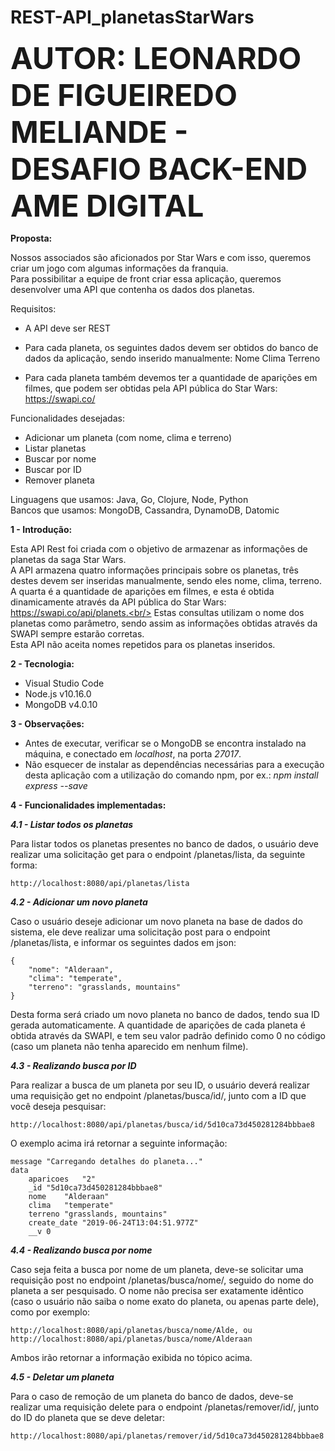 # REST-API_planetasStarWars

<font size="30"><b>AUTOR: LEONARDO DE FIGUEIREDO MELIANDE - DESAFIO BACK-END AME DIGITAL</font></b>

<b>Proposta:</b>

Nossos associados são aficionados por Star Wars e com isso, queremos criar um jogo com algumas informações da franquia.<br/>
Para possibilitar a equipe de front criar essa aplicação, queremos desenvolver uma API que contenha os dados dos planetas. 

Requisitos:

- A API deve ser REST

- Para cada planeta, os seguintes dados devem ser obtidos do banco de dados da aplicação, sendo inserido manualmente:
    Nome
    Clima
    Terreno
    
- Para cada planeta também devemos ter a quantidade de aparições em filmes, que podem ser obtidas pela API pública do Star Wars: https://swapi.co/

Funcionalidades desejadas: 

- Adicionar um planeta (com nome, clima e terreno)
- Listar planetas
- Buscar por nome
- Buscar por ID
- Remover planeta

Linguagens que usamos: Java, Go, Clojure, Node, Python<br/>
Bancos que usamos: MongoDB, Cassandra, DynamoDB, Datomic

<b>1 - Introdução:</b>

Esta API Rest foi criada com o objetivo de armazenar as informações de planetas da saga Star Wars.<br/>
A API armazena quatro informações principais sobre os planetas, três destes devem ser inseridas manualmente, sendo eles nome, clima, terreno. A quarta é a quantidade de aparições em filmes, e esta é obtida dinamicamente através da API pública do Star Wars: https://swapi.co/api/planets.<br/>
Estas consultas utilizam o nome dos planetas como parâmetro, sendo assim as informações obtidas através da SWAPI sempre estarão corretas.<br/>
Esta API não aceita nomes repetidos para os planetas inseridos.

<b>2 - Tecnologia:</b>

- Visual Studio Code
- Node.js v10.16.0
- MongoDB v4.0.10

<b>3 - Observações:</b>

- Antes de executar, verificar se o MongoDB se encontra instalado na máquina, e conectado em <i>localhost</i>, na porta <i>27017</i>.
- Não esquecer de instalar as dependências necessárias para a execução desta aplicação com a utilização do comando npm, por ex.: <i>npm install express --save</i>

<b>4 - Funcionalidades implementadas:</b>

<b><i>4.1 - Listar todos os planetas</b></i>

Para listar todos os planetas presentes no banco de dados, o usuário deve realizar uma solicitação get para o endpoint /planetas/lista, da seguinte forma:
        
    http://localhost:8080/api/planetas/lista

<b><i>4.2 - Adicionar um novo planeta</b></i>
    
Caso o usuário deseje adicionar um novo planeta na base de dados do sistema, ele deve realizar uma solicitação post para o endpoint /planetas/lista, e informar os seguintes dados em json:
        
    {
        "nome": "Alderaan",
        "clima": "temperate",
        "terreno": "grasslands, mountains"
    }
        
Desta forma será criado um novo planeta no banco de dados, tendo sua ID gerada automaticamente. A quantidade de aparições de cada planeta é obtida através da SWAPI, e tem seu valor padrão definido como 0 no código (caso um planeta não tenha aparecido em nenhum filme).

<b><i>4.3 - Realizando busca por ID</b></i>
    
Para realizar a busca de um planeta por seu ID, o usuário deverá realizar uma requisição get no endpoint /planetas/busca/id/, junto com a ID que você deseja pesquisar:
        
    http://localhost:8080/api/planetas/busca/id/5d10ca73d450281284bbbae8
        
O exemplo acima irá retornar a seguinte informação:
        
    message	"Carregando detalhes do planeta..."
    data	
        aparicoes	"2"
        _id	"5d10ca73d450281284bbbae8"
        nome	"Alderaan"
        clima	"temperate"
        terreno	"grasslands, mountains"
        create_date	"2019-06-24T13:04:51.977Z"
        __v	0

<b><i>4.4 - Realizando busca por nome</b></i>
    
Caso seja feita a busca por nome de um planeta, deve-se solicitar uma requisição post no endpoint /planetas/busca/nome/, seguido do nome do planeta a ser pesquisado. O nome não precisa ser exatamente idêntico (caso o usuário não saiba o nome exato do planeta, ou apenas parte dele), como por exemplo:
        
    http://localhost:8080/api/planetas/busca/nome/Alde, ou 
    http://localhost:8080/api/planetas/busca/nome/Alderaan
        
Ambos irão retornar a informação exibida no tópico acima.
        
<b><i>4.5 - Deletar um planeta</b></i>
    
Para o caso de remoção de um planeta do banco de dados, deve-se realizar uma requisição delete para o endpoint /planetas/remover/id/, junto do ID do planeta que se deve deletar:
        
    http://localhost:8080/api/planetas/remover/id/5d10ca73d450281284bbbae8

        
        
        
